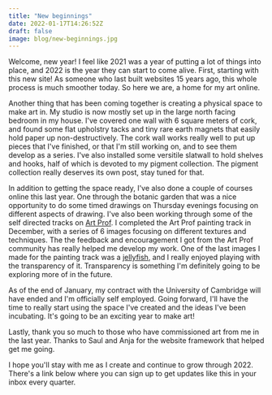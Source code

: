 ```yaml
---
title: "New beginnings"
date: 2022-01-17T14:26:52Z
draft: false
image: blog/new-beginnings.jpg
---
```


Welcome, new year!  I feel like 2021 was a year of putting a lot of things into place, and 2022 is the year they can start to come alive.  First, starting with this new site!  As someone who last built websites 15 years ago, this whole process is much smoother today.  So here we are, a home for my art online.  

Another thing that has been coming together is creating a physical space to make art in.  My studio is now mostly set up in the large north facing bedroom in my house.  I've covered one wall with 6 square meters of cork, and found some flat upholstry tacks and tiny rare earth magnets that easily hold paper up non-destructively. The cork wall works really well to put up pieces that I've finished, or that I'm still working on, and to see them develop as a series.  I've also installed some versitile slatwall to hold shelves and hooks, half of which is devoted to my pigment collection.  The pigment collection really deserves its own post, stay tuned for that.

In addition to getting the space ready, I've also done a couple of courses online this last year.  One through the botanic garden that was a nice opportunity to do some timed drawings on Thursday evenings focusing on different aspects of drawing. I've also been working through some of the self directed tracks on <a href="http://artprof.org">Art Prof</a>.  I completed the Art Prof painting track in December, with a series of 6 images focusing on different textures and techniques.  The the feedback and encouragement I got from the Art Prof community has really helped me develop my work.  One of the last images I made for the painting track was a <a href="/artwork/paintings/jellyfish">jellyfish</a>, and I really enjoyed playing with the transparency of it.  Transparency is something I'm definitely going to be exploring more of in the future.

As of the end of January, my contract with the University of Cambridge will have ended and I'm officially self employed.  Going forward, I'll have the time to really start using the space I've created and the ideas I've been incubating.  It's going to be an exciting year to make art!

Lastly, thank you so much to those who have commissioned art from me in the last year.  Thanks to Saul and Anja for the website framework that helped get me going.  

I hope you'll stay with me as I create and continue to grow through 2022.  There's a link below where you can sign up to get updates like this in your inbox every quarter.  
